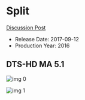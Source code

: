 # Split

[Discussion Post](https://www.avsforum.com/threads/bass-eq-for-filtered-movies.2995212/post-57322614)

* Release Date: 2017-09-12
* Production Year: 2016

## DTS-HD MA 5.1

![img 0](https://i.imgur.com/YGGUleg.jpg)

![img 1](https://i.imgur.com/NUfDcyv.jpg)


